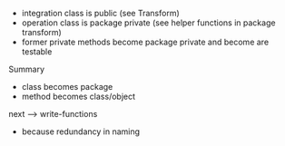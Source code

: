 * integration class is public (see Transform)
* operation class is package private (see helper functions in package transform)
* former private methods become package private and become are testable 

Summary
* class becomes package
* method becomes class/object


next --> write-functions
* because redundancy in naming

